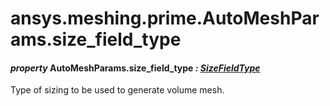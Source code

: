 # ansys.meshing.prime.AutoMeshParams.size_field_type



#### *property* AutoMeshParams.size_field_type *: [SizeFieldType](ansys.meshing.prime.SizeFieldType.md#ansys.meshing.prime.SizeFieldType)*

Type of sizing to be used to generate volume mesh.

<!-- !! processed by numpydoc !! -->
